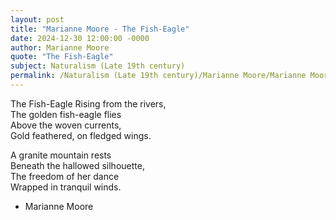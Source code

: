```yaml
---
layout: post
title: "Marianne Moore - The Fish-Eagle"
date: 2024-12-30 12:00:00 -0000
author: Marianne Moore
quote: "The Fish-Eagle"
subject: Naturalism (Late 19th century)
permalink: /Naturalism (Late 19th century)/Marianne Moore/Marianne Moore - The Fish-Eagle
---
```


The Fish-Eagle
Rising from the rivers,  
The golden fish-eagle flies  
Above the woven currents,  
Gold feathered, on fledged wings.

A granite mountain rests  
Beneath the hallowed silhouette,  
The freedom of her dance  
Wrapped in tranquil winds.


- Marianne Moore
